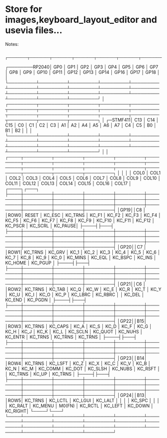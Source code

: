 # Store for images,keyboard_layout_editor and usevia files...

Notes:

                 ┌─────────┬─────────┬─────────┬─────────┬─────────┬─────────┬─────────┬─────────┬─────────┬─────────┬─────────┬─────────┬─────────┬─────────┬─────────┬─────────┬─────────┬─────────┐
  ┌────────RP2040│  GP0    │   GP1   │   GP2   │   GP3   │   GP4   │   GP5   │   GP6   │   GP7   │   GP8   │   GP9   │  GP10   │  GP11   │  GP12   │   GP13  │  GP14   │  GP16   │  GP17   │  GP18   │
  │              └─────────┴─────────┴─────────┴─────────┴─────────┴─────────┴─────────┴─────────┴─────────┴─────────┴─────────┴─────────┴─────────┴─────────┴─────────┴─────────┴─────────┴─────────┘
  │              ┌─────────┬─────────┬─────────┬─────────┬─────────┬─────────┬─────────┬─────────┬─────────┬─────────┬─────────┬─────────┬─────────┬─────────┬─────────┬─────────┬─────────┬─────────┐
  │     ┌─STMF411│   C13   │   C14   │   C15   │   C0    │   C1    │   C2    │   C3    │   A1    │   A2    │   A4    │   A5    │   A6    │   A7    │   C4    │   C5    │   B0    │   B1    │   B2    │
  │     │        └─────────┴─────────┴─────────┴─────────┴─────────┴─────────┴─────────┴─────────┴─────────┴─────────┴─────────┴─────────┴─────────┴─────────┴─────────┴─────────┴─────────┴─────────┘
  │     │   ┌────┬─────────┬─────────┬─────────┬─────────┬─────────┬─────────┬─────────┬─────────┬─────────┬─────────┬─────────┬─────────┬─────────┬─────────┬─────────┬─────────┬─────────┬─────────┐
  │     │   │    │  COL0   │  COL1   │  COL2   │  COL3   │  COL4   │  COL5   │  COL6   │  COL7   │  COL8   │  COL9   │  COL10  │  COL11  │  COL12  │  COL13  │  COL14  │  COL15  │  COL16  │  COL17  │
┌────┐┌───┐ ├────┼─────────┼─────────┼─────────┼─────────┼─────────┼─────────┼─────────┼─────────┼─────────┼─────────┼─────────┼─────────┼─────────┼─────────┼─────────┼─────────┼─────────┼─────────┤
│GP19││C8 │ │ROW0│ RESET   │ KC_ESC  │ KC_TRNS │ KC_F1   │ KC_F2   │ KC_F3   │ KC_F4   │ KC_F5   │ KC_F6   │ KC_F7   │ KC_F8   │ KC_F9   │ KC_F10  │ KC_F11  │ KC_F12  │ KC_PSCR │ KC_SCRL │ KC_PAUSE│
├────┤├───┤ ├────┼─────────┼─────────┼─────────┼─────────┼─────────┼─────────┼─────────┼─────────┼─────────┼─────────┼─────────┼─────────┼─────────┼─────────┼─────────┼─────────┼─────────┼─────────┤
│GP20││C7 │ │ROW1│ KC_TRNS │ KC_GRV  │ KC_1    │ KC_2    │ KC_3    │ KC_4    │ KC_5    │ KC_6    │ KC_7    │ KC_8    │ KC_9    │ KC_0    │ KC_MINS │ KC_EQL  │ KC_BSPC │ KC_INS  │ KC_HOME │ KC_PGUP │
├────┤├───┤ ├────┼─────────┼─────────┼─────────┼─────────┼─────────┼─────────┼─────────┼─────────┼─────────┼─────────┼─────────┼─────────┼─────────┼─────────┼─────────┼─────────┼─────────┼─────────┤
│GP21││C6 │ │ROW2│ KC_TRNS │ KC_TAB  │ KC_Q    │ KC_W    │ KC_E    │ KC_R    │ KC_T    │ KC_Y    │ KC_U    │ KC_I    │ KC_O    │ KC_P    │ KC_LBRC │ KC_RBRC │         │ KC_DEL  │ KC_END  │ KC_PGDN │
├────┤├───┤ ├────┼─────────┼─────────┼─────────┼─────────┼─────────┼─────────┼─────────┼─────────┼─────────┼─────────┼─────────┼─────────┼─────────┼─────────┼─────────┼─────────┼─────────┼─────────┤
│GP22││B15│ │ROW3│ KC_TRNS │ KC_CAPS │ KC_A    │ KC_S    │ KC_D    │ KC_F    │ KC_G    │ KC_H    │ KC_J    │ KC_K    │ KC_L    │ KC_SCLN │ KC_QUOT │ KC_NUHS │ KC_ENTR │ KC_TRNS │ KC_TRNS │ KC_TRNS │
├────┤├───┤ ├────┼─────────┼─────────┼─────────┼─────────┼─────────┼─────────┼─────────┼─────────┼─────────┼─────────┼─────────┼─────────┼─────────┼─────────┼─────────┼─────────┼─────────┼─────────┤
│GP23││B14│ │ROW4│ KC_TRNS │ KC_LSFT │ KC_Z    │ KC_X    │ KC_C    │ KC_V    │ KC_B    │ KC_N    │ KC_M    │ KC_COMM │ KC_DOT  │ KC_SLSH │ KC_NUBS │ KC_RSFT │         │ KC_TRNS │ KC_UP   │ KC_TRNS │
├────┤├───┤ ├────┼─────────┼─────────┼─────────┼─────────┼─────────┼─────────┼─────────┼─────────┼─────────┼─────────┼─────────┼─────────┼─────────┼─────────┼─────────┼─────────┼─────────┼─────────┤
│GP24││B13│ │ROW5│ KC_TRNS │ KC_LCTL │ KC_LGUI │ KC_LALT │         │         │         │ KC_SPC  │         │         │         │ KC_RALT │ KC_MENU │ M0(FN)  │ KC_RCTL │ KC_LEFT │ KC_DOWN │ KC_RIGHT│
└────┘└───┘ └────┴─────────┴─────────┴─────────┴─────────┴─────────┴─────────┴─────────┴─────────┴─────────┴─────────┴─────────┴─────────┴─────────┴─────────┴─────────┴─────────┴─────────┴─────────┘
